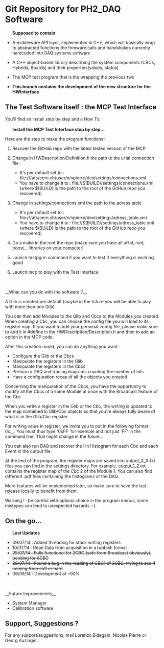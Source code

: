Git Repository for PH2_DAQ Software
===================================

&nbsp;&nbsp;&nbsp;&nbsp;&nbsp;&nbsp;__Supposed to contain__

- A middleware API layer, implemented in C++, which will basically wrap
to abstracted functions the firmware calls and handshakes currently
hardcoded into DAQ systems software

- A C++ object-based library describing the system components (CBCs,
Hybrids, Boards) and their properties(values, status)

- The MCP test program that is the wrapping the previous two

- **This branch contains the development of the new structure for the HWInterface**


The Test Software itself : the MCP Test Interface
-------------------------------------------------
  
You'll find an install step by step and a How To.
<br>
<br>
&nbsp;&nbsp;&nbsp;&nbsp;&nbsp;&nbsp;__Install the MCP Test Interface step by step...__

Here are the step to make the program functional

1. Recover the GitHub repo with the latest tested version of the MCP.

2. Change in HWDescription/Definition.h the path to the uHal connection file.
   - It's per default set to :
   file:///afs/cern.ch/user/n/npierre/dev/settings/connections.xml
   - You have to change it to :
   file://$(BUILD)/settings/connections.xml (where $(BUILD) is the path to the
   root of the GitHub repo you recovered)

3. Change in settings/connections.xml the path to the adress table
   - It's per default set to :
   file:///afs/cern.ch/user/n/npierre/dev/settings/adress_table.xml
   - You have to change it to :
   file://$(BUILD)/settings/adress_table.xml (where $(BUILD) is the path to the
   root of the GitHub repo you recovered)

4. Do a make in the root the repo (make sure you have all uHal, root, boost... libraries on your computer)

5. Launch testpgrm command if you want to test if everything is working good

6. Launch mcp to play with the Test Interface
<br>
<br>
__What can you do with the software ?__

A Glib is created per default (maybe in the future you will be able to play with more than one Glib)

You can then add Modules to the Glib and Cbcs to the Modules you created.
When creating a Cbc, you can choose the config file you will load to its
register map.
If you want to add your personal config file, please make sure to add it in #define
in the HWDescription/Description.h and then to add an option in the MCP code.

After this creation round, you can do anything you want :
- Configure the Glib or the Cbcs
- Manipulate the registers in the Glib
- Manipulate the registers in the Cbcs
- Perform a DAQ and tracing diagrams counting the number of hits
- Have a configuration recap of all the objects you created

Concerning the manipulation of the Cbcs, you have the opportunity to modify all the
Cbcs of a same Module at once with the Broadcast feature of the Cbc.

When you write a register in the Glib or the Cbc, the writing is updated to the
map contained in Glib/Cbc objects so that you're always fully aware of what is
in the Glib/Cbc register.

For writing value in register, we invite you to put in the following format : 0x__.
You must thus type '0xFF' for exemple and not just 'FF' in the command line. That
might change in the future..

You can also run DAQ and recover the Hit Histogram for each Cbc and each Event in the output file.

At the end of the program, the register maps are saved into output_X_X.txt files
you can find in the settings directory. For example, output_1_2.txt contains the
register map of the Cbc 2 of the Module 1.
You can also find different .pdf files containing the histograms of the DAQ.

More features will be implemented later, so make sure to have the last release
locally to benefit from them.

Warning ! : be careful with options choice in the program menus, some mistypes can leed
to unexpected hazards :-(.
  
  
On the go...
------------
  
&nbsp;&nbsp;&nbsp;&nbsp;&nbsp;&nbsp;__Last Updates__

- 09/07/14 : Added threading for stack writing registers
- 10/07/14 : Read Data from acquisition in a rubbish format
- ~~25/07/14 : Fully functional for 2CBC (safe from Broadcast obviously), pending for 8CBC~~
- ~~28/07/14 : Found a bug in the reading of CBC1 of 2CBC, trying to see if coming from soft or hard~~
- 06/08/14 : Development at ~90%
<br>
<br>
__Future Improvements__

- System Manager
- Calibration software


Support, Suggestions ?
----------------------

For any support/suggestions, mail Lorenzo Bidegain, Nicolas Pierre or Georg Auzinger.
